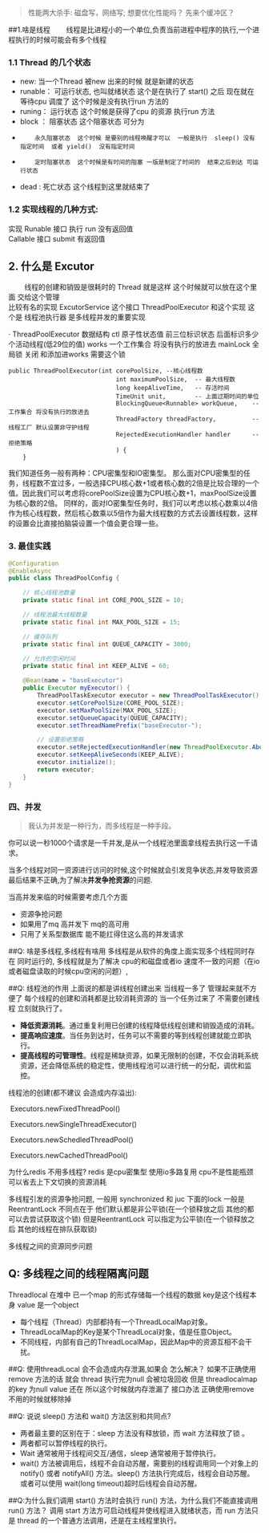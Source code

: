 > 性能两大杀手: 磁盘写，网络写; 想要优化性能吗？ 先来个缓冲区？

##1.啥是线程
   &emsp;&emsp;线程是比进程小的一个单位,负责当前进程中程序的执行,一个进程执行的时候可能会有多个线程
   
### 1.1  Thread 的几个状态
   * new:  当一个Thread 被new 出来的时候 就是新建的状态 
   * runable： 可运行状态, 也叫就绪状态  这个是在执行了 start() 之后 现在就在等待cpu 调度了 这个时候是没有执行run 方法的
   * runing： 运行状态  这个时候是获得了cpu 的资源 执行run 方法
   * block ：  阻塞状态   这个阻塞状态 可分为 
   *         永久阻塞状态  这个时候 是要别的线程唤醒才可以  一般是执行  sleep() 没有指定时间  或者 yield()  没有指定时间
   *         定时阻塞状态  这个时候是有时间的阻塞 一版是制定了时间的  结束之后到达 可运行状态
   * dead : 死亡状态  这个线程到这里就结束了

### 1.2  实现线程的几种方式:
   实现 Runable 接口  执行 run 没有返回值  
   Callable 接口   submit  有返回值


## 2.  什么是 Excutor 
   &emsp;&emsp; 线程的创建和销毁是很耗时的 Thread 就是这样  这个时候就可以放在这个里面 交给这个管理  
   比较有名的实现 ExcutorService  这个接口
   ThreadPoolExecutor 和这个实现   这个是 线程池执行器 是多线程并发的重要实现

   · ThreadPoolExecutor
    数据结构
        ctl 原子性状态值 前三位标识状态  后面标识多少个活动线程(低29位的值)
        works   一个工作集合 将没有执行的放进去
        mainLock   全局锁  关闭 和添加进works 需要这个锁

```text
public ThreadPoolExecutor(int corePoolSize, --核心线程数
                              int maximumPoolSize,  -- 最大线程数
                              long keepAliveTime,   -- 存活时间
                              TimeUnit unit,        -- 上面过期时间的单位
                              BlockingQueue<Runnable> workQueue,    -- 工作集合 将没有执行的放进去
                              ThreadFactory threadFactory,          -- 线程工厂 默认设置非守护线程
                              RejectedExecutionHandler handler      -- 拒绝策略
                              ) {
    }
```

   我们知道任务一般有两种：CPU密集型和IO密集型。
   那么面对CPU密集型的任务，线程数不宜过多，一般选择CPU核心数+1或者核心数的2倍是比较合理的一个值。因此我们可以考虑将corePoolSize设置为CPU核心数+1，maxPoolSize设置为核心数的2倍。
   同样的，面对IO密集型任务时，我们可以考虑以核心数乘以4倍作为核心线程数，然后核心数乘以5倍作为最大线程数的方式去设置线程数，这样的设置会比直接拍脑袋设置一个值会更合理一些。

### 3. 最佳实践
```java
@Configuration
@EnableAsync
public class ThreadPoolConfig {

    // 核心线程池数量
    private static final int CORE_POOL_SIZE = 10;

    // 线程池最大线程数量
    private static final int MAX_POOL_SIZE = 15;

    // 缓存队列
    private static final int QUEUE_CAPACITY = 3000;

    // 允许的空闲时间
    private static final int KEEP_ALIVE = 60;

    @Bean(name = "baseExecutor")
    public Executor myExecutor() {
        ThreadPoolTaskExecutor executor = new ThreadPoolTaskExecutor();
        executor.setCorePoolSize(CORE_POOL_SIZE);
        executor.setMaxPoolSize(MAX_POOL_SIZE);
        executor.setQueueCapacity(QUEUE_CAPACITY);
        executor.setThreadNamePrefix("baseExecutor-");

        // 设置拒绝策略
        executor.setRejectedExecutionHandler(new ThreadPoolExecutor.AbortPolicy());
        executor.setKeepAliveSeconds(KEEP_ALIVE);
        executor.initialize();
        return executor;
    }
}
```

### 四、并发
   > 我认为并发是一种行为，而多线程是一种手段。
    
   你可以说一秒1000个请求是一千并发,是从一个线程池里面拿线程去执行这一千请求。

   当多个线程对同一资源进行访问的时候,这个时候就会引发竞争状态,并发导致资源最后结果不正确,为了解决**并发争抢资源**的问题.

   当高并发来临的时候需要考虑几个方面
   * 资源争抢问题
   * 如果用了mq  高并发下 mq的高可用
   * 只用了关系型数据库  能不能扛得住这么高的并发请求
   


##Q: 啥是多线程,多线程有啥用 
   多线程是从软件的角度上面实现多个线程同时存在 同时运行的, 多线程就是为了解决 cpu的和磁盘或者io 速度不一致的问题（在io或者磁盘读取的时候cpu空闲的问题）,

##Q: 线程池的作用
   上面说的都是讲线程创建出来 当线程一多了 管理起来就不方便了  每个线程的创建和消耗都是比较消耗资源的 当一个任务过来了 不需要创建线程 立刻就执行了。

- **降低资源消耗**。通过重复利用已创建的线程降低线程创建和销毁造成的消耗。
- **提高响应速度**。当任务到达时，任务可以不需要的等到线程创建就能立即执行。
- **提高线程的可管理性**。线程是稀缺资源，如果无限制的创建，不仅会消耗系统资源，还会降低系统的稳定性，使用线程池可以进行统一的分配，调优和监控。

线程池的创建(都不建议 会造成内存溢出):

​	Executors.newFixedThreadPool()

​	Executors.newSingleThreadExecutor()

​	Executors.newSchedledThreadPool()

​	Executors.newCachedThreadPool()

为什么redis 不用多线程?
   redis 是cpu密集型 使用io多路复用 cpu不是性能瓶颈 可以省去上下文切换的资源消耗


多线程引发的资源争抢问题,
   一般用 synchronized 和 juc 下面的lock 一般是ReentrantLock  不同点在于  他们默认都是非公平锁(在一个锁释放之后 其他的都可以去尝试获取这个锁)
   但是ReentrantLock 可以指定为公平锁(在一个锁释放之后 其他的线程在排队获取锁)

多线程之间的资源同步问题

## Q: 多线程之间的线程隔离问题
   Threadlocal  在堆中 已一个map 的形式存储每一个线程的数据  key是这个线程本身 value 是一个object 
   * 每个线程（Thread）内部都持有一个ThreadLocalMap对象。
   * ThreadLocalMap的Key是某个ThreadLocal对象，值是任意Object。
   * 不同线程，内部有自己的ThreadLocalMap，因此Map中的资源互相不会干扰。

##Q: 使用threadLocal 会不会造成内存泄漏,如果会 怎么解决？
   如果不正确使用remove 方法的话 就会 thread 执行完为null  会被垃圾回收 但是 threadlocalmap 的key 为null value 还在 所以这个时候就内存泄漏了
   接口办法 正确使用remove 不用的时候就移除掉 

##Q: 说说 sleep() 方法和 wait() 方法区别和共同点?
   * 两者最主要的区别在于：sleep 方法没有释放锁，而 wait 方法释放了锁 。
   * 两者都可以暂停线程的执行。
   * Wait 通常被用于线程间交互/通信，sleep 通常被用于暂停执行。
   * wait() 方法被调用后，线程不会自动苏醒，需要别的线程调用同一个对象上的 notify() 或者 notifyAll() 方法。sleep() 方法执行完成后，线程会自动苏醒。或者可以使用 wait(long timeout)超时后线程会自动苏醒。

##Q:为什么我们调用 start() 方法时会执行 run() 方法，为什么我们不能直接调用 run() 方法？
   调用 start 方法方可启动线程并使线程进入就绪状态，而 run 方法只是 thread 的一个普通方法调用，还是在主线程里执行。









​    

